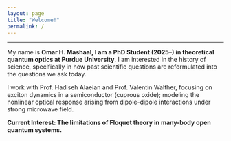 ```yaml
---
layout: page
title: "Welcome!"
permalink: /
---
```


---

<p>My name is <strong>Omar H. Mashaal, I am a PhD Student (2025–) in theoretical quantum optics at Purdue University</strong>. I am interested in the history of science, specifically in how past scientific questions are reformulated into the questions we ask today.</p>

<p>I work with Prof. Hadiseh Alaeian and Prof. Valentin Walther, focusing on exciton dynamics in a semiconductor (cuprous oxide); modeling the nonlinear optical response arising from dipole-dipole interactions under strong microwave field.</p>

<p><strong>Current Interest: The limitations of Floquet theory in many-body open quantum systems.</strong></p>

